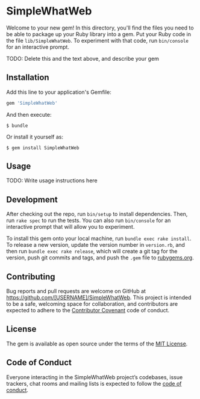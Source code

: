 # SimpleWhatWeb

Welcome to your new gem! In this directory, you'll find the files you need to be able to package up your Ruby library into a gem. Put your Ruby code in the file `lib/SimpleWhatWeb`. To experiment with that code, run `bin/console` for an interactive prompt.

TODO: Delete this and the text above, and describe your gem

## Installation

Add this line to your application's Gemfile:

```ruby
gem 'SimpleWhatWeb'
```

And then execute:

    $ bundle

Or install it yourself as:

    $ gem install SimpleWhatWeb

## Usage

TODO: Write usage instructions here

## Development

After checking out the repo, run `bin/setup` to install dependencies. Then, run `rake spec` to run the tests. You can also run `bin/console` for an interactive prompt that will allow you to experiment.

To install this gem onto your local machine, run `bundle exec rake install`. To release a new version, update the version number in `version.rb`, and then run `bundle exec rake release`, which will create a git tag for the version, push git commits and tags, and push the `.gem` file to [rubygems.org](https://rubygems.org).

## Contributing

Bug reports and pull requests are welcome on GitHub at https://github.com/[USERNAME]/SimpleWhatWeb. This project is intended to be a safe, welcoming space for collaboration, and contributors are expected to adhere to the [Contributor Covenant](http://contributor-covenant.org) code of conduct.

## License

The gem is available as open source under the terms of the [MIT License](https://opensource.org/licenses/MIT).

## Code of Conduct

Everyone interacting in the SimpleWhatWeb project’s codebases, issue trackers, chat rooms and mailing lists is expected to follow the [code of conduct](https://github.com/[USERNAME]/SimpleWhatWeb/blob/master/CODE_OF_CONDUCT.md).
